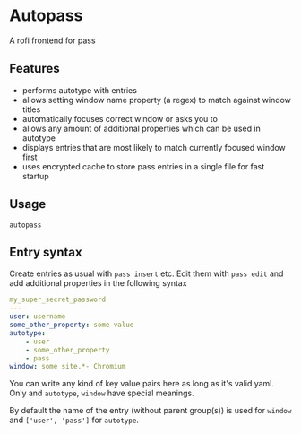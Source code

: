 # Autopass

A rofi frontend for pass

## Features

- performs autotype with entries
- allows setting window name property (a regex) to match against window titles
- automatically focuses correct window or asks you to
- allows any amount of additional properties which can be used in autotype
- displays entries that are most likely to match currently focused window first
- uses encrypted cache to store pass entries in a single file for fast startup

## Usage

`autopass`

## Entry syntax

Create entries as usual with `pass insert` etc.
Edit them with `pass edit` and add additional properties in the following syntax

``` yaml
my_super_secret_password
---
user: username
some_other_property: some value
autotype:
	- user
	- some_other_property
	- pass
window: some site.*- Chromium
```

You can write any kind of key value pairs here as long as it's valid yaml.
Only and `autotype`, `window` have special meanings.

By default the name of the entry (without parent group(s)) is used for `window`
and `['user', 'pass']` for `autotype`.

